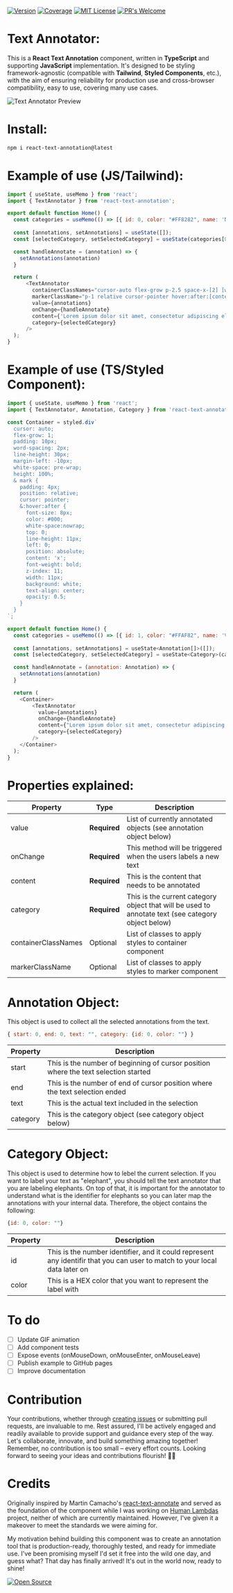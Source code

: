 [![Version](https://img.shields.io/badge/Version-0.1.0-orange)](https://www.npmjs.com/package/react-text-annotation) [![Coverage](https://img.shields.io/badge/Coverage-100%25-brightgreen.svg)](https://www.npmjs.com/package/react-text-annotation) [![MIT License](https://img.shields.io/badge/MIT-license-blue)](https://github.com/vlddlv/react-text-annotation/blob/main/LICENSE) [![PR's Welcome](https://img.shields.io/badge/PRs-welcome-brightgreen.svg?style=flat)](http://makeapullrequest.com) 


# Text Annotator:

This is a **React Text Annotation** component, written in **TypeScript** and supporting **JavaScript** implementation. It's designed to be styling framework-agnostic (compatible with **Tailwind**, **Styled Components**, etc.), with the aim of ensuring reliability for production use and cross-browser compatibility, easy to use, covering many use cases.

![Text Annotator Preview](https://founders.network/aeb5b29c-3a09-4716-a730-ac19d1f04768.gif)

# Install:

```bash
npm i react-text-annotation@latest
```

# Example of use (JS/Tailwind):
```javascript
import { useState, useMemo } from 'react';
import { TextAnnotator } from 'react-text-annotation';

export default function Home() {
  const categories = useMemo(() => [{ id: 0, color: "#FF8282", name: 'Not Allowed' }, { id: 1, color: "#FFAF82", name: 'Vehicle' }], []);
  
  const [annotations, setAnnotations] = useState([]);
  const [selectedCategory, setSelectedCategory] = useState(categories[0]);

  const handleAnnotate = (annotation) => {
    setAnnotations(annotation)
  }

  return (
      <TextAnnotator
        containerClassNames="cursor-auto flex-grow p-2.5 space-x-[2] [word-spacing:2px] leading-[30px] -ml-2.5 whitespace-pre-wrap h-full"
        markerClassName="p-1 relative cursor-pointer hover:after:[content:'x'] hover:after:font-bold hover:after:text-xs hover:after:text-black hover:after:whitespace-nowrap hover:after:top-0 hover:after:leading-3 hover:after:left-0 hover:after:absolute hover:after:z-10 hover:after:w-3 hover:after:bg-white hover:after:text-center hover:after:opacity-50"
        value={annotations}
        onChange={handleAnnotate}
        content={'Lorem ipsum dolor sit amet, consectetur adipiscing elit. Sed euismod, nunc at aliquet pharetra, sem nulla condimentum augue, id pulvinar nunc nisl et mi. Sed auctor, nunc in cursus tincidunt, sem nunc cursus nibh, a cursus mi lorem in libero. Class aptent taciti sociosqu ad litora torquent per conubia nostra, per inceptos himenaeos. Donec eget risus diam. Sed non neque elit. Sed ut imperdiet nisi. Proin condimentum fermentum nunc. Etiam pharetra, erat sed ferment'}
        category={selectedCategory}
      />
  );
}

```

# Example of use (TS/Styled Component):
```javascript
import { useState, useMemo } from 'react';
import { TextAnnotator, Annotation, Category } from 'react-text-annotation';

const Container = styled.div`
  cursor: auto;
  flex-grow: 1;
  padding: 10px;
  word-spacing: 2px;
  line-height: 30px;
  margin-left: -10px;
  white-space: pre-wrap;
  height: 100%;
  & mark {
    padding: 4px;
    position: relative;
    cursor: pointer;
    &:hover:after {
      font-size: 8px;
      color: #000;
      white-space:nowrap;
      top: 0;
      line-height: 11px;
      left: 0;
      position: absolute;
      content: 'x';
      font-weight: bold;
      z-index: 11;
      width: 11px;
      background: white;
      text-align: center;
      opacity: 0.5;
    }
  }
`;

export default function Home() {
  const categories = useMemo(() => [{ id: 1, color: "#FFAF82", name: 'Vehicle' },{ id: 2, color: "#FFD482", name: 'Airplane' }], []);
  
  const [annotations, setAnnotations] = useState<Annotation[]>([]);
  const [selectedCategory, setSelectedCategory] = useState<Category>(categories[0]);

  const handleAnnotate = (annotation: Annotation) => {
    setAnnotations(annotation)
  }

  return (
    <Container>
        <TextAnnotator
          value={annotations}
          onChange={handleAnnotate}
          content={"Lorem ipsum dolor sit amet, consectetur adipiscing elit. Sed euismod, nunc at aliquet pharetra, sem nulla condimentum augue, id pulvinar nunc nisl et mi. Sed auctor, nunc in cursus tincidunt, sem nunc cursus nibh, a cursus mi lorem in libero. Class aptent taciti sociosqu ad litora torquent per conubia nostra, per inceptos himenaeos. Donec eget risus diam. Sed non neque elit. Sed ut imperdiet nisi. Proin condimentum fermentum nunc. Etiam pharetra, erat sed ferment"}
          category={selectedCategory}
        />
    </Container>
  );
}
```

# Properties explained:
| Property                          | Type | Description |
| ------------------------------- | ----------- |----------- |
| value                           |**Required**| List of currently annotated objects (see annotation object below) |
| onChange                        |**Required**| This method will be triggered when the users labels a new text        |
| content                        |**Required**|This is the content that needs to be annotated        |
| category                        |**Required**| This is the current category object that will be used to annotate text (see category object below)        |
| containerClassNames       |Optional| List of classes to apply styles to container component |
| markerClassName           |Optional| List of classes to apply styles to marker component |


# Annotation Object:
This object is used to collect all the selected annotations from the text. 
```javascript
{ start: 0, end: 0, text: "", category: {id: 0, color: ""} }
```
| Property                          | Description |
| ------------------------------- | ----------- |
| start                           | This is the number of beginning of cursor position where the text selection started |
| end                        | This is the number of end of cursor position where the text selection ended        |
| text                        | This is the actual text included in the selection        |
| category                        | This is the category object (see category object below)        |

# Category Object:
This object is used to determine how to lebel the current selection. If you want to label your text as "elephant", you should tell the text annotator that you are labeling elephants. On top of that, it is important for the annotator to understand what is the identifier for elephants so you can later map the annotations with your internal data. Therefore, the object contains the following:
```javascript
{id: 0, color: ""}
```
| Property                          | Description |
| ------------------------------- | ----------- |
| id                           | This is the number identifier, and it could represent any identifir that you can user to match to your local data later on |
| color                        | This is a HEX color that you want to represent the label with        |


# To do
- [ ] Update GIF animation
- [ ] Add component tests
- [ ] Expose events (onMouseDown, onMouseEnter, onMouseLeave)
- [ ] Publish example to GitHub pages
- [ ] Improve documentation

# Contribution

Your contributions, whether through [creating issues](https://github.com/vlddlv/react-text-annotation/issues/new) or submitting pull requests, are invaluable to me. Rest assured, I'll be actively engaged and readily available to provide support and guidance every step of the way. Let's collaborate, innovate, and build something amazing together! Remember, no contribution is too small – every effort counts. Looking forward to seeing your ideas and contributions flourish! 🚀✨

# Credits

Originally inspired by Martin Camacho's [react-text-annotate](https://github.com/mcamac/react-text-annotate) and served as the foundation of the component while I was working on [Human Lambdas](https://github.com/Human-Lambdas/human-lambdas) project, neither of which are currently maintained. However, I've given it a makeover to meet the standards we were aiming for.

My motivation behind building this component was to create an annotation tool that is production-ready, thoroughly tested, and ready for immediate use. I've been promising myself I'd set it free into the wild one day, and guess what? That day has finally arrived! It's out in the world now, ready to shine!

[![Open Source](https://badges.frapsoft.com/os/v1/open-source.svg?v=103)](https://opensource.org/)
